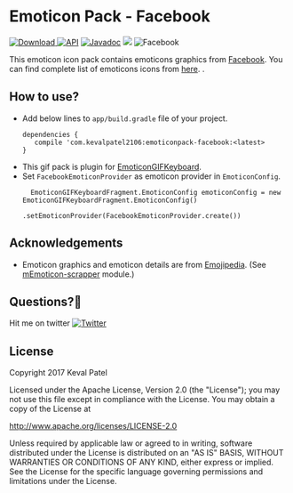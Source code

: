 # Emoticon Pack - Facebook
[ ![Download](https://api.bintray.com/packages/kevalpatel2106/maven/emoticonpack-facebook/images/download.svg) ](https://bintray.com/kevalpatel2106/maven/emoticonpack-facebook/_latestVersion) [![API](https://img.shields.io/badge/API-16%2B-orange.svg?style=flat)](https://android-arsenal.com/api?level=16) [![Javadoc](https://img.shields.io/badge/Javadoc-EmoticonGIFKeyboard-blue.svg)](http://kevalpatel2106.github.io/EmoticonGIFKeyboard) <a href="https://www.paypal.me/kevalpatel2106"> <img src="https://img.shields.io/badge/paypal-donate-yellow.svg" /></a> ![Facebook](https://img.shields.io/badge/Facebook-1912%20Icons-green.svg)

This emoticon icon pack contains emoticons graphics from [Facebook](http://facebook.com/). You can find complete list of emoticons icons from [here](https://emojipedia.org/facebook/).
.
## How to use?
- Add below lines to `app/build.gradle` file of your project.
    ```
    dependencies {
       compile 'com.kevalpatel2106:emoticonpack-facebook:<latest>
    }
    ```
- This gif pack is plugin for [EmoticonGIFKeyboard](https://github.com/kevalpatel2106/EmoticonGIFKeyboard).
- Set `FacebookEmoticonProvider` as emoticon provider in `EmoticonConfig`.
  ```
    EmoticonGIFKeyboardFragment.EmoticonConfig emoticonConfig = new EmoticonGIFKeyboardFragment.EmoticonConfig()
                .setEmoticonProvider(FacebookEmoticonProvider.create())
  ```


## Acknowledgements
- Emoticon graphics and emoticon details are from [Emojipedia](https://emojipedia.org/). (See [mEmoticon-scrapper](https://github.com/kevalpatel2106/EmoticonGIFKeyboard/tree/master/mEmoticon-scrapper) module.)


## Questions?🤔
Hit me on twitter [![Twitter](https://img.shields.io/badge/Twitter-@kevalpatel2106-blue.svg?style=flat)](https://twitter.com/kevalpatel2106)


## License
Copyright 2017 Keval Patel

Licensed under the Apache License, Version 2.0 (the "License"); you may not use this file except in compliance with the License. You may obtain a copy of the License at

http://www.apache.org/licenses/LICENSE-2.0

Unless required by applicable law or agreed to in writing, software distributed under the License is distributed on an "AS IS" BASIS, WITHOUT WARRANTIES OR CONDITIONS OF ANY KIND, either express or implied. See the License for the specific language governing permissions and limitations under the License.
